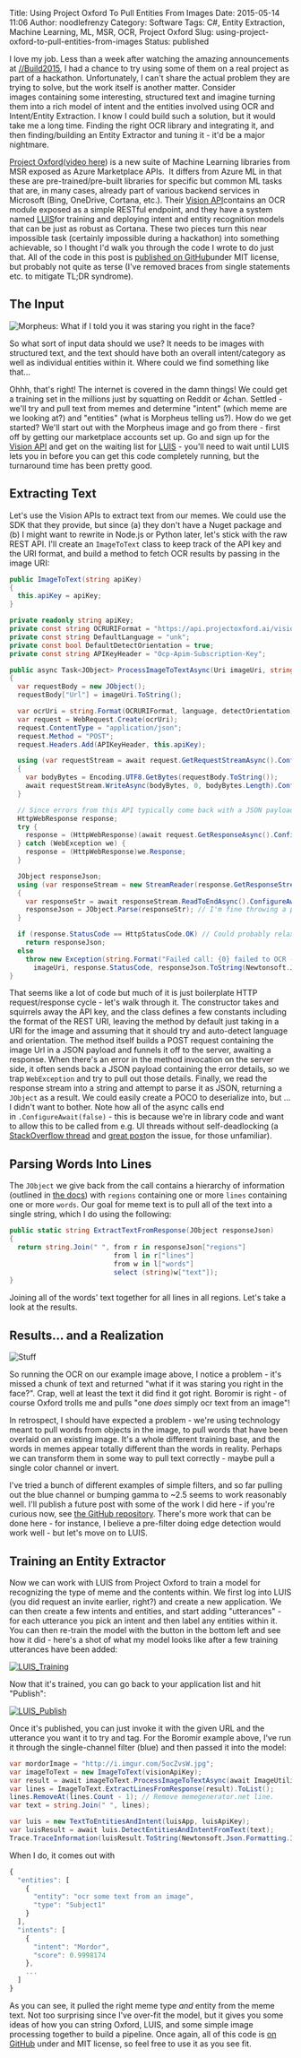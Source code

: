 Title: Using Project Oxford To Pull Entities From Images
Date: 2015-05-14 11:06
Author: noodlefrenzy
Category: Software
Tags: C#, Entity Extraction, Machine Learning, ML, MSR, OCR, Project Oxford
Slug: using-project-oxford-to-pull-entities-from-images
Status: published

I love my job. Less than a week after watching the amazing announcements
at [//Build2015](http://www.buildwindows.com/), I had a chance to try
using some of them on a real project as part of a hackathon.
Unfortunately, I can't share the actual problem they are trying to
solve, but the work itself is another matter. Consider images containing
some interesting, structured text and imagine turning them into a rich
model of intent and the entities involved using OCR and Intent/Entity
Extraction. I know I could build such a solution, but it would take me a
long time. Finding the right OCR library and integrating it, and then
finding/building an Entity Extractor and tuning it - it'd be a major
nightmare.

[Project Oxford](https://www.projectoxford.ai/)([video
here](http://channel9.msdn.com/Events/Build/2015/2-613)) is a new suite
of Machine Learning libraries from MSR exposed as Azure Marketplace
APIs.  It differs from Azure ML in that these are pre-trained/pre-built
libraries for specific but common ML tasks that are, in many cases,
already part of various backend services in Microsoft (Bing, OneDrive,
Cortana, etc.). Their [Vision
API](https://www.projectoxford.ai/vision)contains an OCR module exposed
as a simple RESTful endpoint, and they have a system named
[LUIS](https://www.projectoxford.ai/luis)for training and deploying
intent and entity recognition models that can be just as robust as
Cortana. These two pieces turn this near impossible task (certainly
impossible during a hackathon) into something achievable, so I thought
I'd walk you through the code I wrote to do just that. All of the code
in this post is [published on
GitHub](https://github.com/noodlefrenzy/image-to-entities)under MIT
license, but probably not quite as terse (I've removed braces from
single statements etc. to mitigate TL;DR syndrome).

The Input
---------

![Morpheus: What if I told you it was staring you right in the face?]({filename}/images/1wL61Ro1.jpg)

So what sort of input data should we use? It needs to be images with
structured text, and the text should have both an overall
intent/category as well as individual entities within it. Where could we
find something like that...

Ohhh, that's right! The internet is covered in the damn things! We could
get a training set in the millions just by squatting on Reddit or 4chan.
Settled - we'll try and pull text from memes and determine "intent"
(which meme are we looking at?) and "entities" (what is Morpheus telling
us?). How do we get started? We'll start out with the Morpheus image and
go from there - first off by getting our marketplace accounts set up. Go
and sign up for the [Vision
API](http://azure.microsoft.com/en-us/marketplace/partners/visionapis/visionapis/) and
get on the waiting list for [LUIS](https://www.luis.ai/?ref=1699313) -
you'll need to wait until LUIS lets you in before you can get this code
completely running, but the turnaround time has been pretty good.

Extracting Text
---------------

Let's use the Vision APIs to extract text from our memes. We could use
the SDK that they provide, but since (a) they don't have a Nuget package
and (b) I might want to rewrite in Node.js or Python later, let's stick
with the raw REST API. I'll create an `ImageToText` class to keep track
of the API key and the URI format, and build a method to fetch OCR
results by passing in the image URI:

```csharp
public ImageToText(string apiKey)
{
  this.apiKey = apiKey;
}

private readonly string apiKey;
private const string OCRURIFormat = "https://api.projectoxford.ai/vision/v1/ocr?language={0}&detectOrientation={1}";
private const string DefaultLanguage = "unk";
private const bool DefaultDetectOrientation = true;
private const string APIKeyHeader = "Ocp-Apim-Subscription-Key";

public async Task<JObject> ProcessImageToTextAsync(Uri imageUri, string language = DefaultLanguage, bool detectOrientation = DefaultDetectOrientation)
{
  var requestBody = new JObject();
  requestBody["Url"] = imageUri.ToString();

  var ocrUri = string.Format(OCRURIFormat, language, detectOrientation);
  var request = WebRequest.Create(ocrUri);
  request.ContentType = "application/json";
  request.Method = "POST";
  request.Headers.Add(APIKeyHeader, this.apiKey);

  using (var requestStream = await request.GetRequestStreamAsync().ConfigureAwait(false))
  {
    var bodyBytes = Encoding.UTF8.GetBytes(requestBody.ToString());
    await requestStream.WriteAsync(bodyBytes, 0, bodyBytes.Length).ConfigureAwait(false);
  }

  // Since errors from this API typically come back with a JSON payload describing the problem, trap WebExceptions and pull the response anyway.
  HttpWebResponse response;
  try {
    response = (HttpWebResponse)(await request.GetResponseAsync().ConfigureAwait(false));
  } catch (WebException we) {
    response = (HttpWebResponse)we.Response;
  }

  JObject responseJson;
  using (var responseStream = new StreamReader(response.GetResponseStream()))
  {
    var responseStr = await responseStream.ReadToEndAsync().ConfigureAwait(false);
    responseJson = JObject.Parse(responseStr); // I'm fine throwing a parse error here.
  }

  if (response.StatusCode == HttpStatusCode.OK) // Could probably relax this to "non-failing" codes.
    return responseJson;
  else
    throw new Exception(string.Format("Failed call: {0} failed to OCR - code {1} - details\n{2}", 
      imageUri, response.StatusCode, responseJson.ToString(Newtonsoft.Json.Formatting.Indented)));
}
```

That seems like a lot of code but much of it is just boilerplate HTTP
request/response cycle - let's walk through it. The constructor takes
and squirrels away the API key, and the class defines a few constants
including the format of the REST URI, leaving the method by default just
taking in a URI for the image and assuming that it should try and
auto-detect language and orientation. The method itself builds a POST
request containing the image Url in a JSON payload and funnels it off to
the server, awaiting a response. When there's an error in the method
invocation on the server side, it often sends back a JSON payload
containing the error details, so we trap `WebException` and try to pull
out those details. Finally, we read the response stream into a string
and attempt to parse it as JSON, returning a `JObject` as a result. We
could easily create a POCO to deserialize into, but ... I didn't want to
bother. Note how all of the async calls end
in `.ConfigureAwait(false)` - this is because we're in library code and
want to allow this to be called from e.g. UI threads without
self-deadlocking (a [StackOverflow
thread](http://stackoverflow.com/questions/13489065/best-practice-to-call-configureawait-for-all-server-side-code)
and [great
post](http://www.tugberkugurlu.com/archive/the-perfect-recipe-to-shoot-yourself-in-the-foot-ending-up-with-a-deadlock-using-the-c-sharp-5-0-asynchronous-language-features)on
the issue, for those unfamiliar).

Parsing Words Into Lines
------------------------

The `JObject` we give back from the call contains a hierarchy of
information (outlined in [the
docs](https://dev.projectoxford.ai/docs/services/54ef139a49c3f70a50e79b7d/operations/5527970549c3f723cc5363e4))
with `regions` containing one or more `lines` containing one or
more `words`. Our goal for meme text is to pull all of the text into a
single string, which I do using the following:

```csharp
public static string ExtractTextFromResponse(JObject responseJson)
{
  return string.Join(" ", from r in responseJson["regions"]
                          from l in r["lines"]
                          from w in l["words"]
                          select (string)w["text"]);
}
```

Joining all of the words' text together for all lines in all
regions. Let's take a look at the results.

Results... and a Realization
----------------------------

![Stuff]({filename}/images/5ocZvsW1.jpg)

So running the OCR on our example image above, I notice a problem - it's
missed a chunk of text and returned "what if it was staring you right in
the face?". Crap, well at least the text it did find it got right.
Boromir is right - of course Oxford trolls me and pulls "one *does*
simply ocr text from an image"!

In retrospect, I should have expected a problem - we're using technology
meant to pull words from objects in the image, to pull words that have
been overlaid on an existing image. It's a whole different training
base, and the words in memes appear totally different than the words in
reality. Perhaps we can transform them in some way to pull text
correctly - maybe pull a single color channel or invert.

I've tried a bunch of different examples of simple filters, and so far
pulling out the blue channel or bumping gamma to \~2.5 seems to work
reasonably well. I'll publish a future post with some of the work I did
here - if you're curious now, see [the GitHub
repository](https://github.com/noodlefrenzy/image-to-entities). There's
more work that can be done here - for instance, I believe a pre-filter
doing edge detection would work well - but let's move on to LUIS.

Training an Entity Extractor
----------------------------

Now we can work with LUIS from Project Oxford to train a model for
recognizing the type of meme and the contents within. We first log into
LUIS (you did request an invite earlier, right?) and create a new
application. We can then create a few intents and entities, and start
adding "utterances" - for each utterance you pick an intent and then
label any entities within it. You can then re-train the model with the
button in the bottom left and see how it did - here's a shot of what my
model looks like after a few training utterances have been added:

[![LUIS\_Training]({filename}/images/luis_training.png)]({filename}/images/luis_training.png)

Now that it's trained, you can go back to your application list and hit
"Publish":

[![LUIS\_Publish]({filename}/images/LUIS_Publish.png)]({filename}/images/LUIS_Publish.png)

Once it's published, you can just invoke it with the given URL and the
utterance you want it to try and tag. For the Boromir example above,
I've run it through the single-channel filter (blue) and then passed it
into the model:

```csharp
var mordorImage = "http://i.imgur.com/5ocZvsW.jpg";
var imageToText = new ImageToText(visionApiKey);
var result = await imageToText.ProcessImageToTextAsync(await ImageUtilities.SingleChannelAsync(new Uri(mordorImage), ImageUtilities.Channel.Blue));
var lines = ImageToText.ExtractLinesFromResponse(result).ToList();
lines.RemoveAt(lines.Count - 1); // Remove memegenerator.net line.
var text = string.Join(" ", lines);

var luis = new TextToEntitiesAndIntent(luisApp, luisApiKey);
var luisResult = await luis.DetectEntitiesAndIntentFromText(text);
Trace.TraceInformation(luisResult.ToString(Newtonsoft.Json.Formatting.Indented));
```

When I do, it comes out with

```js
{
  "entities": [
    {
      "entity": "ocr some text from an image",
      "type": "Subject1"
    }
  ],
  "intents": [
    {
      "intent": "Mordor",
      "score": 0.9998174
    },
    ...
  ]
}
```

As you can see, it pulled the right meme type *and* entity from the meme
text. Not too surprising since I've over-fit the model, but it gives you
some ideas of how you can string Oxford, LUIS, and some simple image
processing together to build a pipeline. Once again, all of this code is
[on GitHub](https://github.com/noodlefrenzy/image-to-entities) under and
MIT license, so feel free to use it as you see fit.

